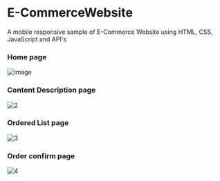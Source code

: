 # E-CommerceWebsite
 A mobile responsive sample of E-Commerce Website using HTML, CSS, JavaScript and API's
 
 
 
### Home page
![image](https://github.com/manjula1763/NM-LICET-1/assets/126005363/04fb3186-b304-4422-94bc-a1d920182309)




### Content Description page
![2](https://user-images.githubusercontent.com/17312616/65086777-b1beb080-d9d0-11e9-9e2b-af3b7210bdf3.png)



### Ordered List page
![3](https://user-images.githubusercontent.com/17312616/65086778-b2574700-d9d0-11e9-9377-8e4886f582a8.png)



### Order confirm page
![4](https://user-images.githubusercontent.com/17312616/65086779-b2efdd80-d9d0-11e9-95d5-4b1a48eafe04.png)
